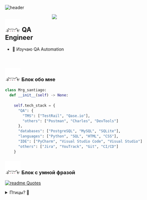 
![header](https://capsule-render.vercel.app/api?type=waving&color=gradient&height=256&section=header&text=Hello%20World!&fontSize=75&animation=fadeIn&fontAlignY=38&desc=Welcome%20to%20my%20GitHub%20profile!&descAlignY=51&descAlign=62)
       


<img align="right" width="350" src="https://img.freepik.com/premium-vector/people-catching-bugs-quality-assurance-team-work-big-qa-letters_126608-58.jpg"/>
  
  ## <img src="assets/cat.gif" width="50"> QA Engineer 

- 💞️ Изучаю QA Automation

<br>



### <img src="assets/cat.gif" width="50"> Блок обо мне

```py
class Mrg_santiago:
  def __init__(self) -> None:

    self.tech_stack = {
      "QA": {
        "TMS": ["TestRail", "Qase.io"],
        "others": ["Postman", "Charles", "DevTools"]
      },
      "databases": ["PostgreSQL", "MySQL", "SQLite"],
      "languages": ["Python", "SQL", "HTML", "CSS"],
      "IDE": ["PyCharm", "Visual Studio Code", "Visual Studio"]
      "others": ["Jira", "YouTrack", "Git", "CI/CD"]
    }
```

### <img src="assets/cat.gif" width="50"> Блок с умной фразой

[![readme Quotes](https://quotes-github-readme.vercel.app/api?theme=dracula&quote=If%20you%20want%20to%20be%20somebody,%20somebody%20really%20special,%20be%20yourself)](https://github.com/piyushsuthar/github-readme-quotes)


<details>

<summary>Птицы? 🦜</summary>

<h6 align="center">· Извините... Это должно быть здесь 😬</h6>

<div align="center">
    <img src="https://cultofthepartyparrot.com/parrots/hd/githubparrot.gif" width="30" height="30"/>
    <img src="https://cultofthepartyparrot.com/parrots/asyncparrot.gif" width="36" height="30"/>
    <img src="https://cultofthepartyparrot.com/parrots/hd/60fpsparrot.gif" width="30" height="30"/>
    <img src="https://cultofthepartyparrot.com/parrots/hd/jumpingparrot.gif" width="30" height="30"/>
    <img src="https://cultofthepartyparrot.com/parrots/hd/opensourceparrot.gif" width="30" height="30"/>
    <img src="https://cultofthepartyparrot.com/parrots/hd/dealwithitnowparrot.gif" width="30" height="30"/>
    <img src="https://cultofthepartyparrot.com/parrots/hd/hypnoparrotlight.gif" width="30" height="30"/>
    <img src="https://cultofthepartyparrot.com/parrots/databaseparrot.gif" width="30" height="30"/>
    <img src="https://cultofthepartyparrot.com/parrots/fixparrot.gif" width="36" height="30"/>
    <img src="https://cultofthepartyparrot.com/parrots/hd/laptop_parrot.gif" width="30" height="30"/>
    <img src="https://cultofthepartyparrot.com/parrots/hd/spinningparrot.gif" width="30" height="30"/>
    <img src="https://cultofthepartyparrot.com/parrots/hd/levitationparrot.gif" width="30" height="30"/>
    <img src="https://cultofthepartyparrot.com/parrots/hd/meldparrot.gif" width="30" height="30"/>
    <img src="https://cultofthepartyparrot.com/parrots/slomoparrot.gif" width="30" height="30"/>
    <img src="https://cultofthepartyparrot.com/parrots/hd/moonwalkingparrot.gif" width="30" height="30"/>
    <img src="https://cultofthepartyparrot.com/parrots/hd/stableparrot.gif" width="30" height="30"/>
    <img src="https://cultofthepartyparrot.com/parrots/hd/scienceparrot.gif" width="30" height="30"/>
    <img src="https://cultofthepartyparrot.com/parrots/hd/pirateparrot.gif" width="30" height="30"/>
    <img src="https://cultofthepartyparrot.com/parrots/hd/footballparrot.gif" width="30" height="30"/>
    <img src="https://cultofthepartyparrot.com/parrots/hd/illuminatiparrot.gif" width="30" height="30"/>
    <img src="https://cultofthepartyparrot.com/parrots/hd/hypnoparrotdark.gif" width="30" height="30"/>
    <img src="https://cultofthepartyparrot.com/parrots/hd/mustacheparrot.gif" width="30" height="30"/>
</div>

</details>
